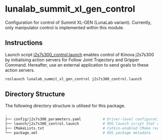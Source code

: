 # lunalab_summit_xl_gen_control

Configuration for control of Summit XL-GEN (LunaLab variant). Currently, only manipulator control is implemented within this module.

## Instructions

Launch script [j2s7s300_control.launch](launch/j2s7s300_control.launch) enables control of Kinova j2s7s300 by initialising action servers for Follow Joint Trajectory and Gripper Command. Hereafter, use an external application to send goals to these action servers.

```bash
roslaunch lunalab_summit_xl_gen_control j2s7s300_control.launch
```

## Directory Structure

The following directory structure is utilised for this package.

```bash
.
├── config/j2s7s300_parameters.yaml          # Driver-level configuration for j2s7s300
├── launch/j2s7s300_control.launch           # ROS launch script that enables control of j2s7s300 via actions
├── CMakeLists.txt                           # Catkin-enabled CMake recipe
└── package.xml                              # ROS package metadata
```
